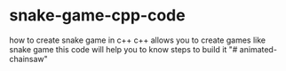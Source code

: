# snake-game-cpp-code
how to create snake game in c++
c++ allows you to create games like snake game 
this code will help you to know steps to build it 
"# animated-chainsaw" 
